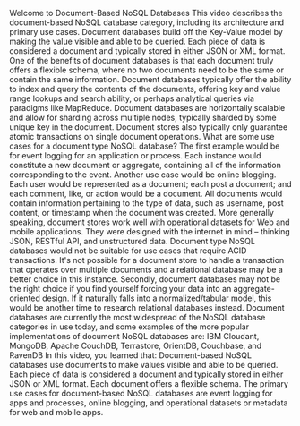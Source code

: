Welcome to Document-Based NoSQL Databases This video describes the document-based NoSQL
database category, including its architecture and primary use cases.
Document databases build off the Key-Value model by making the value visible and able
to be queried.
Each piece of data is considered a document and typically stored in either JSON or XML
format.
One of the benefits of document databases is that each document truly offers a flexible
schema, where no two documents need to be the same or contain the same information.
Document databases typically offer the ability to index and query the contents of the documents,
offering key and value range lookups and search ability, or perhaps analytical queries via
paradigms like MapReduce.
Document databases are horizontally scalable and allow for sharding across multiple nodes,
typically sharded by some unique key in the document.
Document stores also typically only guarantee atomic transactions on single document operations.
What are some use cases for a document type NoSQL database?
The first example would be for event logging for an application or process.
Each instance would constitute a new document or aggregate, containing all of the information
corresponding to the event.
Another use case would be online blogging.
Each user would be represented as a document; each post a document; and each comment, like,
or action would be a document.
All documents would contain information pertaining to the type of data, such as username, post
content, or timestamp when the document was created.
More generally speaking, document stores work well with operational datasets for Web and
mobile applications.
They were designed with the internet in mind – thinking JSON, RESTful API, and unstructured
data.
Document type NoSQL databases would not be suitable for use cases that require ACID transactions.
It's not possible for a document store to handle a transaction that operates over multiple
documents and a relational database may be a better choice in this instance.
Secondly, document databases may not be the right choice if you find yourself forcing
your data into an aggregate-oriented design.
If it naturally falls into a normalized/tabular model, this would be another time to research
relational databases instead.
Document databases are currently the most widespread of the NoSQL database categories
in use today, and some examples of the more popular implementations of document NoSQL
databases are: IBM Cloudant, MongoDB, Apache CouchDB, Terrastore,
OrientDB, Couchbase, and RavenDB In this video, you learned that:
Document-based NoSQL databases use documents to make values visible and able to be queried.
Each piece of data is considered a document and typically stored in either JSON or XML
format.
Each document offers a flexible schema.
The primary use cases for document-based NoSQL databases are event logging for apps and processes,
online blogging, and operational datasets or metadata for web and mobile apps.